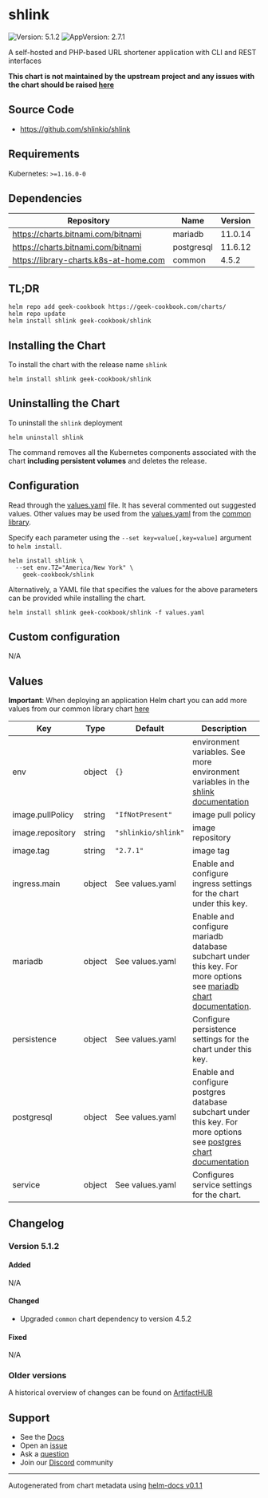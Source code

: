 # shlink

![Version: 5.1.2](https://img.shields.io/badge/Version-5.1.2-informational?style=flat-square) ![AppVersion: 2.7.1](https://img.shields.io/badge/AppVersion-2.7.1-informational?style=flat-square)

A self-hosted and PHP-based URL shortener application with CLI and REST interfaces

**This chart is not maintained by the upstream project and any issues with the chart should be raised [here](https://github.com/geek-cookbook/charts/issues/new/choose)**

## Source Code

* <https://github.com/shlinkio/shlink>

## Requirements

Kubernetes: `>=1.16.0-0`

## Dependencies

| Repository | Name | Version |
|------------|------|---------|
| https://charts.bitnami.com/bitnami | mariadb | 11.0.14 |
| https://charts.bitnami.com/bitnami | postgresql | 11.6.12 |
| https://library-charts.k8s-at-home.com | common | 4.5.2 |

## TL;DR

```console
helm repo add geek-cookbook https://geek-cookbook.com/charts/
helm repo update
helm install shlink geek-cookbook/shlink
```

## Installing the Chart

To install the chart with the release name `shlink`

```console
helm install shlink geek-cookbook/shlink
```

## Uninstalling the Chart

To uninstall the `shlink` deployment

```console
helm uninstall shlink
```

The command removes all the Kubernetes components associated with the chart **including persistent volumes** and deletes the release.

## Configuration

Read through the [values.yaml](./values.yaml) file. It has several commented out suggested values.
Other values may be used from the [values.yaml](https://github.com/geek-cookbook/library-charts/tree/main/charts/stable/common/values.yaml) from the [common library](https://github.com/geek-cookbook/library-charts/tree/main/charts/stable/common).

Specify each parameter using the `--set key=value[,key=value]` argument to `helm install`.

```console
helm install shlink \
  --set env.TZ="America/New York" \
    geek-cookbook/shlink
```

Alternatively, a YAML file that specifies the values for the above parameters can be provided while installing the chart.

```console
helm install shlink geek-cookbook/shlink -f values.yaml
```

## Custom configuration

N/A

## Values

**Important**: When deploying an application Helm chart you can add more values from our common library chart [here](https://github.com/geek-cookbook/library-charts/tree/main/charts/stable/common)

| Key | Type | Default | Description |
|-----|------|---------|-------------|
| env | object | `{}` | environment variables. See more environment variables in the [shlink documentation](https://shlink.io/documentation/install-docker-image/) |
| image.pullPolicy | string | `"IfNotPresent"` | image pull policy |
| image.repository | string | `"shlinkio/shlink"` | image repository |
| image.tag | string | `"2.7.1"` | image tag |
| ingress.main | object | See values.yaml | Enable and configure ingress settings for the chart under this key. |
| mariadb | object | See values.yaml | Enable and configure mariadb database subchart under this key.    For more options see [mariadb chart documentation](https://github.com/bitnami/charts/tree/master/bitnami/mariadb). |
| persistence | object | See values.yaml | Configure persistence settings for the chart under this key. |
| postgresql | object | See values.yaml | Enable and configure postgres database subchart under this key.    For more options see [postgres chart documentation](https://github.com/bitnami/charts/tree/master/bitnami/postgresql) |
| service | object | See values.yaml | Configures service settings for the chart. |

## Changelog

### Version 5.1.2

#### Added

N/A

#### Changed

* Upgraded `common` chart dependency to version 4.5.2

#### Fixed

N/A

### Older versions

A historical overview of changes can be found on [ArtifactHUB](https://artifacthub.io/packages/helm/geek-cookbook/shlink?modal=changelog)

## Support

- See the [Docs](https://docs.geek-cookbook.com/our-helm-charts/getting-started/)
- Open an [issue](https://github.com/geek-cookbook/charts/issues/new/choose)
- Ask a [question](https://github.com/geek-cookbook/organization/discussions)
- Join our [Discord](http://chat.funkypenguin.co.nz) community

----------------------------------------------
Autogenerated from chart metadata using [helm-docs v0.1.1](https://github.com/geek-cookbook/helm-docs/releases/v0.1.1)
